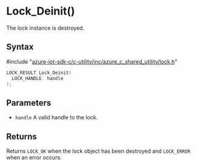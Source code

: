 # Lock_Deinit()

The lock instance is destroyed.

## Syntax

\#include "[azure-iot-sdk-c/c-utility/inc/azure_c_shared_utility/lock.h](../iot-c-ref-lock-h.md)"  
```C
LOCK_RESULT Lock_Deinit(
  LOCK_HANDLE  handle
);
```

## Parameters
* `handle` A valid handle to the lock.

## Returns
Returns `LOCK_OK` when the lock object has been destroyed and `LOCK_ERROR` when an error occurs.

